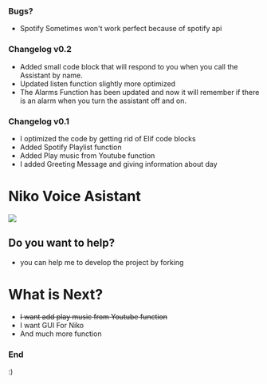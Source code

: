 ### Bugs?
- Spotify Sometimes won't work perfect because of spotify api 
### Changelog v0.2
- Added small code block that will respond to you when you call the Assistant by name.
- Updated listen function slightly more optimized
- The Alarms Function has been updated and now it will remember if there is an alarm when you turn the assistant off and on.
### Changelog v0.1
- I optimized the code by getting rid of Elif code blocks
- Added Spotify Playlist function
- Added Play music from Youtube function
- I added Greeting Message and giving information about day
# Niko Voice Asistant

![](https://media.discordapp.net/attachments/1009568023289528511/1112100379618971678/9b7296b0-1c81-463f-a8ff-99952051a96f.jpeg?width=200&height=200)
## Do you want to help?
- you can help me to develop the project by forking

# What is Next?
- ~~I want add play music from Youtube function~~
- I want GUI For Niko
- And much more function

### End

:)

